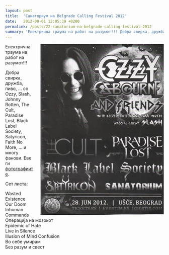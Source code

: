 ```yaml
---
layout: post
title:  'Санаториум на Belgrade Calling Festival 2012'
date:   2012-09-01 12:05:39 +0200
permalink: /posts/22-sanatorium-na-belgrade-calling-festival-2012
summary: 'Електрична траума на работ на разумот!!! Добра свирка, дружба, пиво, ... со Ozzy, Slash, Johnny Rotten, The Cult, Paradise Lost, Black Label Socie...'
---
```


<div><img src="/uploads/attachment/Belgrade_Calling_Festival_2012_small.jpg" title="Belgrade Calling Festival 2012" alt="Belgrade Calling Festival 2012" style="float: right; margin-left: 20px;" /></div>

<p>Електрична траума на работ на разумот!!!</p><p>Добра свирка, дружба, пиво, ... со Ozzy, Slash, Johnny Rotten, The Cult, Paradise Lost, Black Label Society, Satyricon, Faith No More, … и многу фанови. Еве ги <a href="/galleries/belgrade_calling_2012" title="Belgrade Calling 2012 Фестивал фотографии">фотографиите</a>.</p><p>Сет листа:</p><p>Wasted Existence<br />Our Doom<br />Inhuman Commands<br />Операција на мозокот<br />Epidemic of Hate<br />Live in Silence<br />Illusion of Mind Confusion<br />Во себе умирам<br />Без разум и свест</p>
